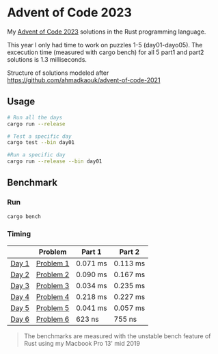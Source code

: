 # Advent of Code 2023
My [Advent of Code 2023](https://adventofcode.com) solutions in the Rust programming language.

This year I only had time to work on puzzles 1-5 (day01-dayo05).
The excecution time (measured with cargo bench) for all 5 part1 and part2 solutions is 1.3 milliseconds.

Structure of solutions modeled after https://github.com/ahmadkaouk/advent-of-code-2021

## Usage
```sh
# Run all the days
cargo run --release

# Test a specific day
cargo test --bin day01

#Run a specific day
cargo run --release --bin day01
```
## Benchmark
### Run

```sh
cargo bench
```



### Timing

|                       | Problem                                            | Part 1   | Part 2   |   
|-----------------------|----------------------------------------------------|----------|----------|
| [Day 1](src/day01.rs) | [Problem 1](https://adventofcode.com/2023/day/1)   |   0.071 ms |   0.113 ms | 
| [Day 2](src/day02.rs) | [Problem 2](https://adventofcode.com/2023/day/2)   |   0.090 ms |   0.167 ms |   
| [Day 3](src/day03.rs) | [Problem 3](https://adventofcode.com/2023/day/3)   |   0.034 ms |   0.235 ms | 
| [Day 4](src/day04.rs) | [Problem 4](https://adventofcode.com/2023/day/4)   |   0.218 ms |   0.227 ms | 
| [Day 5](src/day05.rs) | [Problem 5](https://adventofcode.com/2023/day/5)   |   0.041 ms |   0.057 ms | 
| [Day 6](src/day05.rs) | [Problem 6](https://adventofcode.com/2023/day/5)   |     623 ns |     755 ns | 


> The benchmarks are measured with the unstable bench feature of Rust using my Macbook Pro 13' mid 2019
